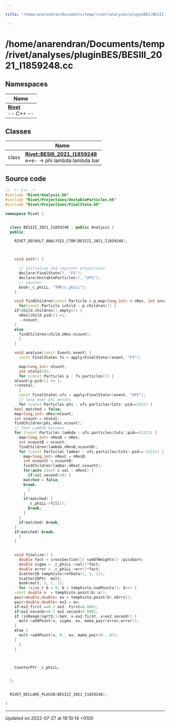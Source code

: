 ```yaml
---

title: "/home/anarendran/Documents/temp/rivet/analyses/pluginBES/BESIII_2021_I1859248.cc"

---
```


# /home/anarendran/Documents/temp/rivet/analyses/pluginBES/BESIII_2021_I1859248.cc



## Namespaces

| Name           |
| -------------- |
| **[Rivet](http://example.org/namespaces/namespacerivet/)** <br>-*- C++ -*-  |

## Classes

|                | Name           |
| -------------- | -------------- |
| class | **[Rivet::BESIII_2021_I1859248](http://example.org/classes/classrivet_1_1besiii__2021__i1859248/)** <br>e+e- -> phi lambda lambda bar  |




## Source code

```cpp
// -*- C++ -*-
#include "Rivet/Analysis.hh"
#include "Rivet/Projections/UnstableParticles.hh"
#include "Rivet/Projections/FinalState.hh"

namespace Rivet {


  class BESIII_2021_I1859248 : public Analysis {
  public:

    RIVET_DEFAULT_ANALYSIS_CTOR(BESIII_2021_I1859248);



    void init() {

      // Initialise and register projections
      declare(FinalState(), "FS");
      declare(UnstableParticles(), "UFS");
      // counter
      book(_c_phiLL, "TMP/c_phiLL");
    }

    void findChildren(const Particle & p,map<long,int> & nRes, int &ncount) {
      for(const Particle &child : p.children()) {
    if(child.children().empty()) {
      nRes[child.pid()]-=1;
      --ncount;
    }
    else
      findChildren(child,nRes,ncount);
      }
    }

    void analyze(const Event& event) {
      const FinalState& fs = apply<FinalState>(event, "FS");

      map<long,int> nCount;
      int ntotal(0);
      for (const Particle& p : fs.particles()) {
    nCount[p.pid()] += 1;
    ++ntotal;
      }
      const FinalState& ufs = apply<FinalState>(event, "UFS");
      // loop over phi mesons
      for (const Particle& phi : ufs.particles(Cuts::pid==333)) {
    bool matched = false;
    map<long,int> nRes=nCount;
    int ncount = ntotal;
    findChildren(phi,nRes,ncount);
    // then Lambda baryons
    for (const Particle& lambda : ufs.particles(Cuts::pid==3122)) {
      map<long,int> nResB = nRes;
      int ncountB = ncount;
      findChildren(lambda,nResB,ncountB);
      for (const Particle& lambar : ufs.particles(Cuts::pid==-3122)) {
        map<long,int> nResC = nResB;
        int ncountC = ncountB;
        findChildren(lambar,nResC,ncountC);
        for(auto const & val : nResC) {
          if(val.second!=0) {
        matched = false;
        break;
          }
        }
        if(matched) {
          _c_phiLL->fill();
          break;
        }
      }
      if(matched) break;
    }
    if(matched) break;
      }
    }


    void finalize() {
      double fact = crossSection()/ sumOfWeights() /picobarn;
      double sigma = _c_phiLL->val()*fact;
      double error = _c_phiLL->err()*fact;
      Scatter2D temphisto(refData(1, 1, 1));
      Scatter2DPtr  mult;
      book(mult, 1, 1, 1);
      for (size_t b = 0; b < temphisto.numPoints(); b++) {
    const double x  = temphisto.point(b).x();
    pair<double,double> ex = temphisto.point(b).xErrs();
    pair<double,double> ex2 = ex;
    if(ex2.first ==0.) ex2. first=0.0001;
    if(ex2.second==0.) ex2.second=0.0001;
    if (inRange(sqrtS()/GeV, x-ex2.first, x+ex2.second)) {
      mult->addPoint(x, sigma, ex, make_pair(error,error));
    }
    else {
      mult->addPoint(x, 0., ex, make_pair(0.,.0));
    }
      }
    }



    CounterPtr _c_phiLL;


  };


  RIVET_DECLARE_PLUGIN(BESIII_2021_I1859248);

}
```


-------------------------------

Updated on 2022-07-27 at 19:10:14 +0100
